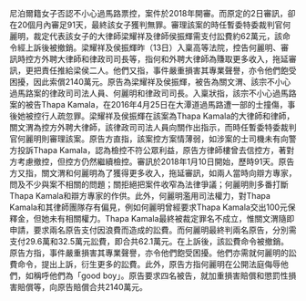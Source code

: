 尼泊爾籍女子否認不小心過馬路票控，案件於2018年開審。而原定的2日審訊，卻在20個月內審足91天，最終該女子獲判無罪。審理該案的時任暫委特委裁判官何麗明，裁定代表該女子的大律師梁耀祥及律師侯振輝需支付訟費約62萬元，該命令經上訴後被撤銷。梁耀祥及侯振輝昨（13日）入稟高等法院，控告何麗明、審訊時控方外聘大律師和律政司司長等，指何和外聘大律師為賺取更多收入，拖延審訊，更把責任推給梁侯二人。他們又指，事件嚴重損害其專業聲譽，亦令他們飽受困擾，因此索償2140萬元。原告為梁耀祥及侯振輝，被告為關文渭、該宗不小心過馬路案的律政司司法人員、何麗明和律政司司長。入稟狀指，該宗不小心過馬路案的被告Thapa Kamala，在2016年4月25日在大潭道過馬路遭一部的士撞傷，事後她被控行人疏忽罪。梁耀祥及侯振輝在該案為Thapa Kamala的大律師和律師，關文渭為控方外聘大律師，該律政司司法人員向關作出指示，而時任暫委特委裁判官何麗明則審理該案。原告方直指，該案控方案情薄弱，如涉案的士司機未有向警方投訴Thapa Kamala，認為檢控不符公眾利益，原告方律師樓曾去信控方，著對方考慮撤控，但控方仍然繼續檢控。審訊於2018年1月10日開始，歷時91天。原告方又指，關文渭和何麗明為了獲得更多收入，拖延審訊，如兩人當時向辯方專家，問及不少與案不相關的問題；關拒絕把案件收窄為法律爭議；何麗明則多番打斷Thapa Kamala和辯方專家的作供。此外，何麗明濫用司法權力，對Thapa Kamala和其律師團隊存有偏見，例如何麗明曾經要求Thapa Kamala交出100元保釋金，但她未有相關權力。Thapa Kamala最終被裁定罪名不成立，惟關文渭隨即申請，要求兩名原告支付因浪費而造成的訟費。而何麗明最終判兩名原告，分別需支付29.6萬和32.5萬元訟費，即合共62.1萬元。在上訴後，該訟費命令被撤銷。原告方指，事件嚴重損害其專業聲譽，亦令他們飽受困擾。他們亦需就何麗明的訟費命令，提出上訴，衍生更多的訟費。此外，原告方指何麗明在公開法庭侮辱他們，如稱呼他們為「good boy」。原告要求四名被告，就加重損害賠償和懲罰性損害賠償等，向原告賠償合共2140萬元。